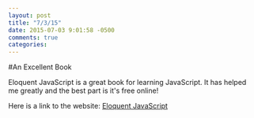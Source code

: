 ```yaml
---
layout: post
title: "7/3/15"
date: 2015-07-03 9:01:58 -0500
comments: true
categories: 
---
```

#An Excellent Book

Eloquent JavaScript is a great book for learning JavaScript. It has helped me greatly and the best part is it's free online!

Here is a link to the website:
[Eloquent JavaScript](http://eloquentjavascript.net/)